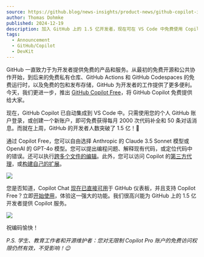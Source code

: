 ```yaml
---
source: https://github.blog/news-insights/product-news/github-copilot-in-vscode-free/
author: Thomas Dohmke
published: 2024-12-19
description: 加入 GitHub 上的 1.5 亿开发者，现在可在 VS Code 中免费使用 Copilot！
tags:
  - Announcement
  - GitHub/Copilot
  - DevKit
---
```


GitHub 一直致力于为开发者提供免费的产品和服务。从最初的免费开源和公共协作开始，到后来的免费私有仓库、GitHub Actions 和 GitHub Codespaces 的免费运行时，以及免费的包和发布存储，GitHub 为开发者的工作提供了更多便利。今天，我们更进一步，推出 [GitHub Copilot Free](https://github.com/features/copilot?utm_source=topcopilotfree&utm_medium=blog&utm_campaign=launch)，将 GitHub Copilot 免费提供给大家。

现在，GitHub Copilot 已自动集成到 VS Code 中。只需使用您的个人 GitHub 账户登录，或创建一个新账户，即可免费获得每月 2000 次代码补全和 50 条对话消息。而就在上周，GitHub 的开发者人数突破了 1.5 亿！🎉

通过 Copilot Free，您可以自由选择 Anthropic 的 Claude 3.5 Sonnet 模型或 OpenAI 的 GPT-4o 模型。您可以提出编程问题、解释现有代码，或定位代码中的错误。还可以执行[跨多个文件的编辑](https://code.visualstudio.com/docs/copilot/copilot-edits)。此外，您可以访问 Copilot 的[第三方代理](https://github.com/marketplace?type=apps&copilot_app=true)，或[构建自己的扩展](https://docs.github.com/copilot/building-copilot-extensions/about-building-copilot-extensions)。

![](https://www.youtube.com/watch?v=pGV_T6g1hcU)

您是否知道，Copilot Chat [现在已直接可用](https://github.blog/changelog/2024-12-05-github-copilot-is-now-available-on-your-github-dashboard-in-public-preview/)于 GitHub 仪表板，并且支持 Copilot Free？立即[开始使用](https://github.com/features/copilot?utm_source=copilotfree&utm_medium=blog&utm_campaign=launch)，体验这一强大的功能。我们很高兴能为 GitHub 上的 1.5 亿开发者提供 Copilot 服务。

![](https://www.youtube.com/watch?v=dMbOh114Vd4)

祝编码愉快！

*P.S. 学生、教育工作者和开源维护者：您对无限制 Copilot Pro 账户的免费访问权限仍然有效，不受影响！😉*
